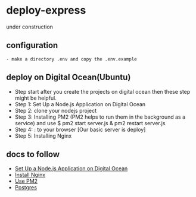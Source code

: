 # deploy-express
under construction

## configuration
    - make a directory .env and copy the .env.example

## deploy on Digital Ocean(Ubuntu)
- Step start after you create the projects on digital ocean then these step might be helpful.
- Step 1: Set Up a Node.js Application on Digital Ocean
- Step 2: clone your nodejs project
- Step 3: Installing PM2 (PM2 helps to run them in the background as a service) and use $ pm2 start server.js & pm2 restart server.js
- Step 4: <ipv4>:<port> to your browser [Our basic server is deploy]
- Step 5: Installing Nginx

## docs to follow
- [Set Up a Node.js Application on Digital Ocean](https://www.digitalocean.com/community/tutorials/how-to-set-up-a-node-js-application-for-production-on-ubuntu-16-04)
- [Install Nginx](https://www.digitalocean.com/community/tutorials/how-to-install-nginx-on-ubuntu-22-04)
- [Use PM2](https://www.digitalocean.com/community/tutorials/how-to-use-pm2-to-setup-a-node-js-production-environment-on-an-ubuntu-vps)
- [Postgres](https://node-postgres.com/)
